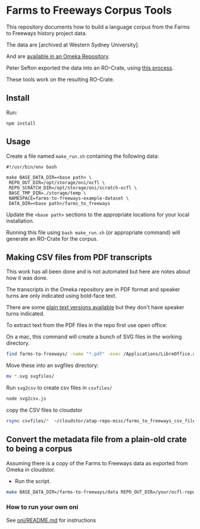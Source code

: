 # Farms to Freeways Corpus Tools

This repository documents how to build a language corpus from the Farms to Freeways history project data.

The data are [archived at Western Sydney University].

And are [available in an Omeka Repository](https://omeka.westernsydney.edu.au/farmstofreeways/).

Peter Sefton exported the data into an RO-Crate, using [this process](https://github.com/UTS-eResearch/omeka-datacrate-tools).

These tools work on the resulting RO-Crate.

## Install

Run:

```
npm install
```

## Usage

Create a file named `make_run.sh` containing the following data:

```
#!/usr/bin/env bash

make BASE_DATA_DIR=<base path> \
 REPO_OUT_DIR=/opt/storage/oni/ocfl \
 REPO_SCRATCH_DIR=/opt/storage/oni/scratch-ocfl \
 BASE_TMP_DIR=./storage/temp \
 NAMESPACE=farms-to-freeways-example-dataset \
 DATA_DIR=<base path>/farms_to_freeways
```

Update the `<base path>` sections to the appropriate locations for your local installation.

Running this file using `bash make_run.sh` (or appropriate command) will generate an RO-Crate for the corpus.

## Making CSV files from PDF transcripts

This work has all been done and is not automated but here are notes about how it was done.

The transcripts in the Omeka repository are in PDF format and speaker turns are only indicated using bold-face text.

There are some [plain text versions available](https://research-data.westernsydney.edu.au/redbox/verNum1.9/published/detail/97a58f4bfca2c074c2d0e357c1b5d28c/ftf_transcripts_plaintext.zip?preview=true) but they don't have speaker turns indicated.

To extract text from the PDF files in the repo first use open office:

On a mac, this command will create a bunch of SVG files in the working directory.

```bash
find farms-to-freeways/ -name "*.pdf" -exec /Applications/LibreOffice.app/Contents/MacOS/soffice --headless --convert-to svg {} \;
```

Move these into an svgfiles directory:

```bash
mv *.svg svgfiles/
```

Run `svg2csv` to create csv files in `csvfiles/`

```bash
node svg2csv.js
```

copy the CSV files to cloudstor

```bash
rsync csvfiles/*  ~/cloudstor/atap-repo-misc/farms_to_freeways_csv_files/ -ruvi
```

## Convert the metadata file from a plain-old crate to being a corpus

Assuming there is a copy of the Farms to Freeways data as exported from Omeka in cloudstor.

- Run the script.

```bash
make BASE_DATA_DIR=/farms-to-freeways/data REPO_OUT_DIR=/your/ocfl-repo BASE_TMP_DIR=/your/temp
```

### How to run your own oni

See [oni/README.md](./oni/README.md) for instructions
